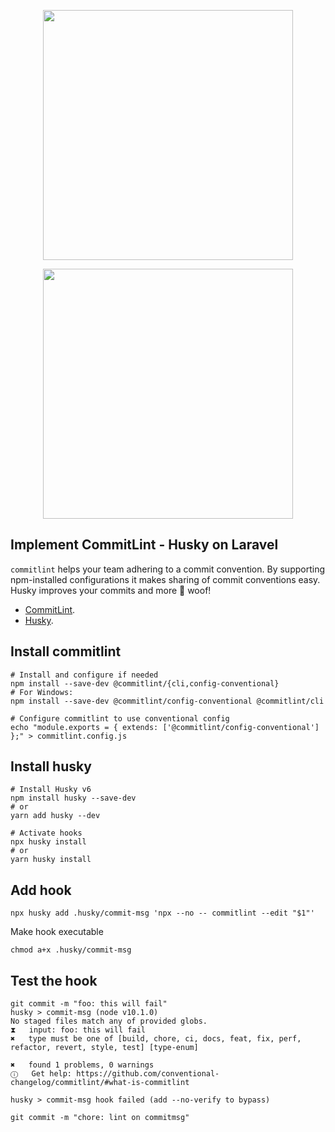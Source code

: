 <p align="center"><a href="https://laravel.com" target="_blank"><img src="https://raw.githubusercontent.com/laravel/art/master/logo-lockup/5%20SVG/2%20CMYK/1%20Full%20Color/laravel-logolockup-cmyk-red.svg" width="400"></a></p>
<p align="center"><a href="https://commitlint.js.org/" target="_blank"><img src="https://commitlint.js.org/assets/commitlint.svg" width="400"></a></p>

## Implement CommitLint - Husky on Laravel

``commitlint`` helps your team adhering to a commit convention. By supporting npm-installed configurations it makes sharing of commit conventions easy.
Husky improves your commits and more 🐶 woof!

- [CommitLint](https://commitlint.js.org/).
- [Husky](https://typicode.github.io/husky).

## Install commitlint

```
# Install and configure if needed
npm install --save-dev @commitlint/{cli,config-conventional}
# For Windows:
npm install --save-dev @commitlint/config-conventional @commitlint/cli

# Configure commitlint to use conventional config
echo "module.exports = { extends: ['@commitlint/config-conventional'] };" > commitlint.config.js
```

## Install husky

```
# Install Husky v6
npm install husky --save-dev
# or
yarn add husky --dev

# Activate hooks
npx husky install
# or
yarn husky install
```

## Add hook

```
npx husky add .husky/commit-msg 'npx --no -- commitlint --edit "$1"'
```

Make hook executable

```
chmod a+x .husky/commit-msg
```

## Test the hook

```
git commit -m "foo: this will fail"
husky > commit-msg (node v10.1.0)
No staged files match any of provided globs.
⧗   input: foo: this will fail
✖   type must be one of [build, chore, ci, docs, feat, fix, perf, refactor, revert, style, test] [type-enum]

✖   found 1 problems, 0 warnings
ⓘ   Get help: https://github.com/conventional-changelog/commitlint/#what-is-commitlint

husky > commit-msg hook failed (add --no-verify to bypass)
```

```
git commit -m "chore: lint on commitmsg"
```

